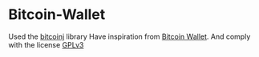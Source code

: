 # Bitcoin-Wallet
Used the [bitcoinj](https://github.com/bitcoinj/bitcoinj) library
Have inspiration from [Bitcoin Wallet](https://github.com/bitcoin-wallet/bitcoin-wallet). And comply with the license [GPLv3](https://github.com/hoanghiephui/Bitcoin-Wallet/blob/master/LICENSE)
